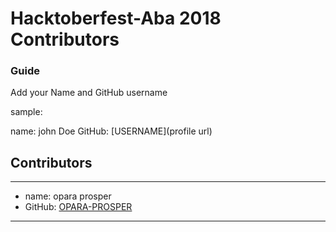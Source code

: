 # Hacktoberfest-Aba 2018 Contributors

### Guide
Add your Name and GitHub username

sample:

name: john Doe
GitHub: [USERNAME](profile url)

## Contributors

---
- name: opara prosper
- GitHub: [OPARA-PROSPER](https://github.com/OPARA-PROSPER)
---

